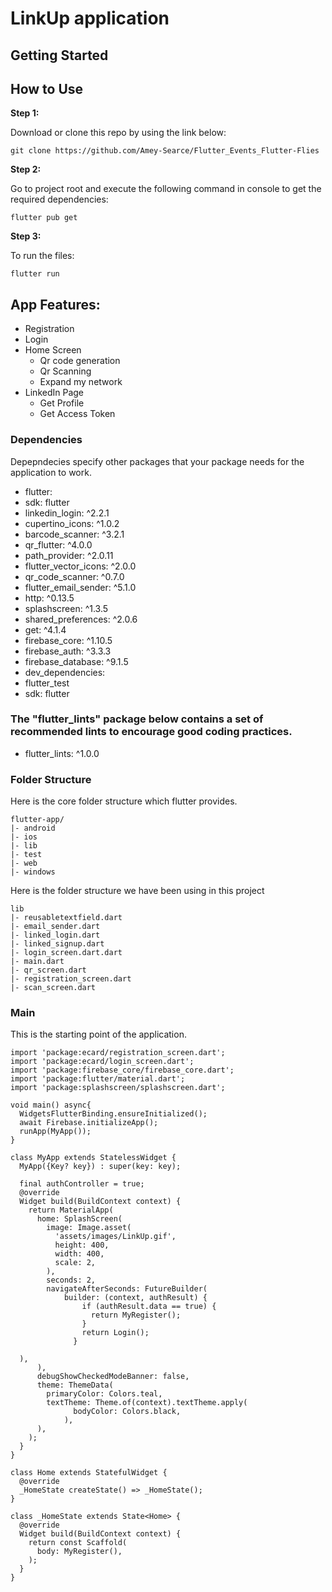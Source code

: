 # LinkUp application



## Getting Started



## How to Use 

**Step 1:**

Download or clone this repo by using the link below:

```
git clone https://github.com/Amey-Searce/Flutter_Events_Flutter-Flies
```

**Step 2:**

Go to project root and execute the following command in console to get the required dependencies: 

```
flutter pub get 
```

**Step 3:**

To run the files:

```
flutter run
```


## App Features:

* Registration
* Login
* Home Screen 
  * Qr code generation
  * Qr Scanning 
  * Expand my network
* LinkedIn Page
  * Get Profile
  * Get Access Token
  
### Dependencies

Depepndecies specify other packages that your package needs for the application to work.

* flutter:
* sdk: flutter
* linkedin_login: ^2.2.1
* cupertino_icons: ^1.0.2
* barcode_scanner: ^3.2.1
* qr_flutter: ^4.0.0
* path_provider: ^2.0.11
* flutter_vector_icons: ^2.0.0
* qr_code_scanner: ^0.7.0
* flutter_email_sender: ^5.1.0
* http: ^0.13.5
* splashscreen: ^1.3.5
* shared_preferences: ^2.0.6
* get: ^4.1.4
* firebase_core: ^1.10.5
* firebase_auth: ^3.3.3
* firebase_database: ^9.1.5
* dev_dependencies:
* flutter_test
* sdk: flutter

### The "flutter_lints" package below contains a set of recommended lints to encourage good coding practices. 
* flutter_lints: ^1.0.0


### Folder Structure
Here is the core folder structure which flutter provides.

```
flutter-app/
|- android
|- ios
|- lib
|- test
|- web
|- windows

```

Here is the folder structure we have been using in this project

```
lib
|- reusabletextfield.dart
|- email_sender.dart
|- linked_login.dart
|- linked_signup.dart
|- login_screen.dart.dart
|- main.dart
|- qr_screen.dart
|- registration_screen.dart
|- scan_screen.dart
```

### Main

This is the starting point of the application.

```
import 'package:ecard/registration_screen.dart';
import 'package:ecard/login_screen.dart';
import 'package:firebase_core/firebase_core.dart';
import 'package:flutter/material.dart';
import 'package:splashscreen/splashscreen.dart';

void main() async{
  WidgetsFlutterBinding.ensureInitialized();
  await Firebase.initializeApp();
  runApp(MyApp());
}

class MyApp extends StatelessWidget {
  MyApp({Key? key}) : super(key: key);

  final authController = true;
  @override
  Widget build(BuildContext context) {
    return MaterialApp(
      home: SplashScreen(
        image: Image.asset(
          'assets/images/LinkUp.gif',
          height: 400,
          width: 400,
          scale: 2,
        ),
        seconds: 2,
        navigateAfterSeconds: FutureBuilder(
            builder: (context, authResult) {
                if (authResult.data == true) {
                  return MyRegister();
                }
                return Login();
              }

  ),
      ),
      debugShowCheckedModeBanner: false,
      theme: ThemeData(
        primaryColor: Colors.teal,
        textTheme: Theme.of(context).textTheme.apply(
              bodyColor: Colors.black,
            ),
      ),
    );
  }
}

class Home extends StatefulWidget {
  @override
  _HomeState createState() => _HomeState();
}

class _HomeState extends State<Home> {
  @override
  Widget build(BuildContext context) {
    return const Scaffold(
      body: MyRegister(),
    );
  }
}
```


